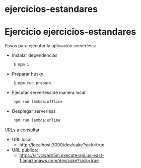 # ejercicios-estandares

# Ejercicio ejercicios-estandares
Pasos para ejecutar la aplicación serverless:
- Instalar dependencias
```bash
    $ npm i
```

- Preparar husky
```bash
    $ npm run prepare
```

- Ejecutar serverless de manera local
```bash
    npm run lambda:offline
```

- Desplegar serverless
```bash
    npm run lambda:online
```

URLs a consultar
- URL local:
    - http://localhost:3000/dev/cake?sick=true
- URL pública:
    - https://srycwadr5m.execute-api.us-east-1.amazonaws.com/dev/cake?sick=true
